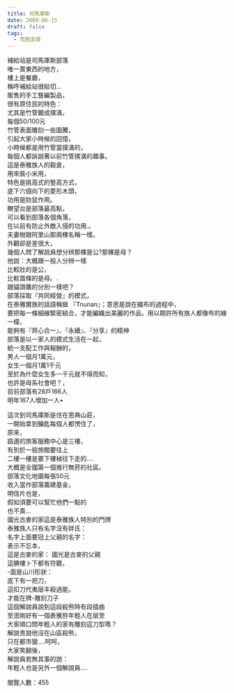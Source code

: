 ```yaml
---
title: 司馬庫斯
date: 2009-06-15
draft: false
tags:
  - 荒腔走調
---
```

補給站是司馬庫斯部落  
唯一賣東西的地方，  
樓上是餐廳，  
稱呼補給站很貼切…  
販售的手工藝編製品，  
很有原住民的特色：  
尤其是竹管鋸成撲滿，  
每個50/100元  
竹管表面雕刻一些圖騰，  
引起大家小時候的回憶，  
小時候都是用竹管當撲滿的，  
每個人都訴說著以前竹管撲滿的趣事。  
這是泰雅族人的穀倉，  
用來裝小米用，  
特色是挑高式的墊高方式，  
底下六個向下的菱形木頭，  
功用是防鼠作用。  
瞭望台是部落最高點，  
可以看到部落各個角落，  
在以前有防止外敵入侵的功用.。  
夫妻樹跟阿里山那兩棵名稱一樣。  
外觀卻是差很大，  
幾個人問了解說員想分辨那棵是公?那棵是母？  
他說：大概跟一般人分辨一樣  
比較壯的是公，  
比較苗條的是母。.  
跟貓頭鷹的分別一樣吧？   
部落採取『共同經營』的模式，  
在泰雅爾族的話語稱做 『Tnunan』；意思是說在織布的過程中，  
要把每一條細線緊密結合，才能編織出美麗的作品，用以期許所有族人都像布的線一檬，  
能夠有『齊心合一』、『永續』、『分享』的精神  
部落是以一家人的模式生活在一起，  
統一支配工作與報酬的，  
男人一個月1萬元，  
女生一個月1萬1千元  
至於為什麼女生多一千元就不得而知，  
也許是母系社會吧？，  
目前部落有28戶166人  
明年167人增加一人•  

這次到司馬庫斯是住在恩典山莊，  
一開始拿到鑰匙每個人都愣住了，  
原來，  
路邊的旅客服務中心是三樓，  
有別於一般旅館要往上  
二樓一樓是要下樓梯往下走的….  
大概是全國第一個推行無菸的社區。  
部落文化地圖每張50元  
收入當作部落籌建基金，  
明信片也是，  
假如須要可以幫忙他們一點的  
也不貴…  
國光古麥的家這是泰雅族人特別的門牌  
泰雅族人只有名字沒有姅氏：  
名字上面要冠上父親的名字：  
表示不忘本，  
這是古麥的家： 
國光是古麥的父親  
這腆樓卜下都有符聽，  
-面是山川形狀：  
底下有一把刀，  
這扣刀代夷层丰殺過能，  
才能在牌-雕刻刀子  
這個解說員說到這段殺熊時有段插曲  
至漗剛好有一個表雅斿年輕人在层至  
大家順口問年輕人的家有雕刻這刀型嗎？  
解說贵說他沒在山區殺熊，  
只在都市獵.…呵呵，  
大家笑翻後，  
解說員若無其事的說：  
年輕人也是另外一個解說員....   

閱覽人數：455